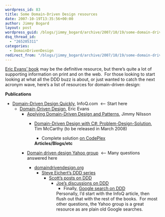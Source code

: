 ```yaml
---
wordpress_id: 83
title: Some Domain-Driven Design resources
date: 2007-10-19T13:35:56+00:00
author: Jimmy Bogard
layout: post
wordpress_guid: /blogs/jimmy_bogard/archive/2007/10/19/some-domain-driven-design-resources.aspx
dsq_thread_id:
  - "265205311"
categories:
  - DomainDrivenDesign
redirect_from: "/blogs/jimmy_bogard/archive/2007/10/19/some-domain-driven-design-resources.aspx/"
---
```

[Eric Evans&#8217; book](http://www.amazon.com/Domain-Driven-Design-Tackling-Complexity-Software/dp/0321125215/) may be the definitive resource, but there&#8217;s quite a lot of supporting information on print and on the web.&nbsp; For those looking to start looking at what all the DDD buzz is about, or just wanted to catch the next acronym wave, here&#8217;s a list of resources for domain-driven design:

**Publications**

  * [Domain-Driven Design Quickly](http://www.infoq.com/books/domain-driven-design-quickly), InfoQ.com&nbsp; <&#8211; Start here 
      * [Domain-Driven Design](http://www.amazon.com/Domain-Driven-Design-Tackling-Complexity-Software/dp/0321125215/), Eric Evans 
          * [Applying Domain-Driven Design and Patterns](http://www.amazon.com/Applying-Domain-Driven-Design-Patterns-Examples/dp/0321268202/), Jimmy Nilsson 
              * [Domain-Driven Design with C#: Problem-Design-Solution](http://blogs.interknowlogy.com/timmccarthy/category/152.aspx), Tim McCarthy (to be released in March 2008) 
                  * Complete&nbsp;solution&nbsp;[on CodePlex](http://www.codeplex.com/dddpds)</ul> 
            **Articles/Blogs/etc**
            
              * [Domain driven design Yahoo group](http://groups.yahoo.com/group/domaindrivendesign/)&nbsp; <&#8211; Many questions answered here 
                  * [domaindrivendesign.org](http://domaindrivendesign.org/) 
                      * [Steve Eichert&#8217;s DDD series](http://steve.emxsoftware.com/Domain+Driven+Design/) 
                          * [Scott&#8217;s posts on DDD](http://codebetter.com/blogs/scott.bellware/archive/tags/Domain-Driven+Design/default.aspx) 
                              * [Joe&#8217;s discussions on DDD](https://lostechies.com/blogs/joe_ocampo/archive/tags/Domain+Driven+Design+_2800_DDD_2900_/default.aspx) 
                                  * Finally, [Google search on DDD](http://www.google.com/search?q=domain+driven+design)</ul> 
                                Personally, I&#8217;d start with the InfoQ article, then flush out that with the rest of the books.&nbsp; For most other questions, the Yahoo group is a great resource as are plain old&nbsp;Google searches.